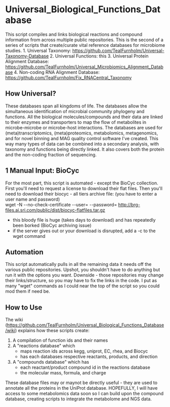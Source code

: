 # Universal_Biological_Functions_Database
This script compiles and links biological reactions and compound information from across multiple public repositories. 
This is the second of a series of scripts that create/curate vital reference databases for microbiome studies.
    1. Universal Taxonomy: https://github.com/TealFurnholm/Universal-Taxonomy-Database
    2. Universal Functions: this
    3. Universal Protein Alignment Database: https://github.com/TealFurnholm/Universal_Microbiomics_Alignment_Database
    4. Non-coding RNA Alignment Database: https://github.com/TealFurnholm/Fix_RNACentral_Taxonomy

## How Universal?
These databases span all kingdoms of life. The databases allow the simultaneous identification of microbial community phylogeny and functions. All the biological molecules/compounds and their data are linked to their enzymes and transporters to map the flow of metabolites in microbe-microbe or microbe-host interactions. 
The databases are used for (meta)transcriptomics, (meta)proteomics, metabolomics, metagenomics, and for novel binning and MAG quality control software I've created. This way many types of data can be combined into a secondary analysis, with taxonomy and functions being directly linked. It also covers both the protein and the non-coding fraction of sequencing. 

## 1 Manual Input: BioCyc
For the most part, this script is automated - except the BioCyc collection.
First you'll need to request a license to download their flat files.
Then you'll need to download their biocyc - all tiers archive file: (you have to enter a user name and password)
<br> wget -N --no-check-certificate --user= --password=  http://brg-files.ai.sri.com/public/dist/biocyc-flatfiles.tar.gz
* this bloody file is huge (takes days to download) and has repeatedly been borked (BioCyc archiving issue)
* if the server gives out or your download is disrupted, add a -c to the wget command  

## Automation
This script automatically pulls in all the remaining data it needs off the various public repositories.
Upshot, you shouldn't have to do anything but run it with the options you want.
Downside - those repositories may change their links/structure, so you may have to fix the links in the code.
I put as many "wget" commands as I could near the top of the script so you could mod them if need be.

## How to Use
The wiki (https://github.com/TealFurnholm/Universal_Biological_Functions_Database/wiki) explains how these scripts create:
1. A compilation of function ids and their names
2. A "reactions database" which 
    * maps reaction ids across kegg, uniprot, EC, rhea, and Biocyc
    * has each databases respective reactants, products, and direction
3. A "compounds database" which has
    * each reactant/product compound id in the reactions database
    * the molecular mass, formula, and charge

These database files may or maynot be directly useful - they are used to annotate all the proteins in the UniProt database.
HOPEFULLY, I will have access to some metabolomics data soon so I can build upon the compound database, creating scripts to integrate the metabolome and NGS data.




